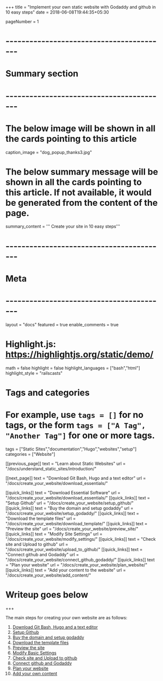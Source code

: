 +++
title = "Implement your own static website with Godaddy and github in 10 easy steps"
date = 2018-06-08T19:44:35+05:30

pageNumber = 1
# -----------------------------------------
# Summary section
# -----------------------------------------
# The below image will be shown in all the cards pointing to this article
caption_image = "dog_popup_thanks3.jpg"
# The below summary message will be shown in all the cards pointing to this article. If not available, it would be generated from the content of the page.
summary_content = '''
Create your site in 10 easy steps'''
# -----------------------------------------
# Meta
# -----------------------------------------
layout = "docs"
featured = true
enable_comments = true

# Highlight.js: https://highlightjs.org/static/demo/
math = false
highlight = false
highlight_languages = ["bash","html"]
highlight_style = "railscasts"

# Tags and categories
# For example, use `tags = []` for no tags, or the form `tags = ["A Tag", "Another Tag"]` for one or more tags.
tags = ["Static Sites","documentation","Hugo","websites","setup"]
categories = ["Website"]

[[previous_page]]
text = "Learn about Static Websites"
url = "/docs/understand_static_sites/introduction/"

[[next_page]]
text = "Download Git Bash, Hugo and a text editor"
url = "/docs/create_your_website/download_essentials/"


[[quick_links]]
text = "Download Essential Software"
url = "/docs/create_your_website/download_essentials/"
[[quick_links]]
text = "Setup Github"
url = "/docs/create_your_website/setup_github/"
[[quick_links]]
text = "Buy the domain and setup godaddy"
url = "/docs/create_your_website/setup_godaddy/"
[[quick_links]]
text = "Download the template files"
url = "/docs/create_your_website/download_template/"
[[quick_links]]
text = "Preview the site"
url = "/docs/create_your_website/preview_site/"
[[quick_links]]
text = "Modify Site Settings"
url = "/docs/create_your_website/modify_settings/"
[[quick_links]]
text = "Check site and Upload to github"
url = "/docs/create_your_website/upload_to_github/"
[[quick_links]]
text = "Connect github and Godaddy"
url = "/docs/create_your_website/connect_github_godaddy/"
[[quick_links]]
text = "Plan your website"
url = "/docs/create_your_website/plan_website/"
[[quick_links]]
text = "Add your content to the website"
url = "/docs/create_your_website/add_content/"

# Writeup goes below
+++

The main steps for creating your own website are as follows:

1. [Download Git Bash, Hugo and a text editor](/docs/create_your_website/download_essentials/)
2. [Setup Github](/docs/create_your_website/setup_github/)
3. [Buy the domain and setup godaddy](/docs/create_your_website/setup_godaddy/)
4. [Download the template files](/docs/create_your_website/download_template/)
5. [Preview the site](/docs/create_your_website/preview_site/)
6. [Modify Basic Settings](/docs/create_your_website/modify_settings/)
7. [Check site and Upload to github](/docs/create_your_website/upload_to_github/)
8. [Connect github and Godaddy](/docs/create_your_website/connect_github_godaddy/)
9. [Plan your website](/docs/create_your_website/plan_website/)
10. [Add your own content](/docs/create_your_website/add_content/)
